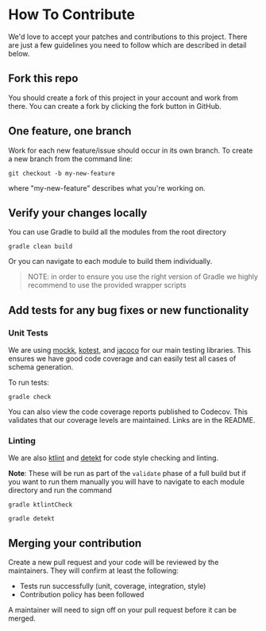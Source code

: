 # How To Contribute

We'd love to accept your patches and contributions to this project. 
There are just a few guidelines you need to follow which are described in detail below.

## Fork this repo

You should create a fork of this project in your account and work from there. 
You can create a fork by clicking the fork button in GitHub.

## One feature, one branch

Work for each new feature/issue should occur in its own branch. 
To create a new branch from the command line:

```shell
git checkout -b my-new-feature
```
where "my-new-feature" describes what you're working on.

## Verify your changes locally

You can use Gradle to build all the modules from the root directory

```shell script
gradle clean build
```

Or you can navigate to each module to build them individually.

> NOTE: in order to ensure you use the right version of Gradle we highly recommend to use the provided wrapper scripts

## Add tests for any bug fixes or new functionality

### Unit Tests

We are using [mockk](http://mockk.io), [kotest](https://github.com/kotest/kotest), 
and [jacoco](https://www.eclemma.org/jacoco/) for our main testing libraries. 
This ensures we have good code coverage and can easily test all cases of schema generation.

To run tests:

```shell script
gradle check
```

You can also view the code coverage reports published to Codecov. 
This validates that our coverage levels are maintained. 
Links are in the README.

### Linting
We are also [ktlint](https://ktlint.github.io/) and [detekt](https://arturbosch.github.io/detekt/) for code style checking and linting.

**Note**:
These will be run as part of the `validate` phase of a full build but if you want to run them manually you will have to navigate to each module directory and run the command

```shell script
gradle ktlintCheck
```
```shell script
gradle detekt
```

## Merging your contribution

Create a new pull request and your code will be reviewed by the maintainers. They will confirm at least the following:

- Tests run successfully (unit, coverage, integration, style)
- Contribution policy has been followed

A maintainer will need to sign off on your pull request before it can be merged.
